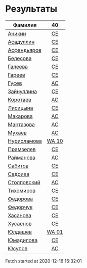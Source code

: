 # Результаты
Фамилия | 40
---|:---:
[Аникин](Аникин/README.md)  | [CE](Аникин/40.md)
[Асадуллин](Асадуллин/README.md)  | [CE](Асадуллин/40.md)
[Асфандьяров](Асфандьяров/README.md)  | [CE](Асфандьяров/40.md)
[Белесова](Белесова/README.md)  | [CE](Белесова/40.md)
[Галеева](Галеева/README.md)  | [CE](Галеева/40.md)
[Гареев](Гареев/README.md)  | [CE](Гареев/40.md)
[Гусев](Гусев/README.md)  | [AC](Гусев/40.md)
[Зайнуллина](Зайнуллина/README.md)  | [CE](Зайнуллина/40.md)
[Коротаев](Коротаев/README.md)  | [AC](Коротаев/40.md)
[Лисицына](Лисицына/README.md)  | [CE](Лисицына/40.md)
[Макарова](Макарова/README.md)  | [AC](Макарова/40.md)
[Мартазова](Мартазова/README.md)  | [AC](Мартазова/40.md)
[Мухаев](Мухаев/README.md)  | [AC](Мухаев/40.md)
[Нурисламова](Нурисламова/README.md)  | [WA 10](Нурисламова/40.md)
[Прамзелев](Прамзелев/README.md)  | [CE](Прамзелев/40.md)
[Райманова](Райманова/README.md)  | [AC](Райманова/40.md)
[Сабитов](Сабитов/README.md)  | [CE](Сабитов/40.md)
[Садриев](Садриев/README.md)  | [CE](Садриев/40.md)
[Столповский](Столповский/README.md)  | [AC](Столповский/40.md)
[Тихомиров](Тихомиров/README.md)  | [CE](Тихомиров/40.md)
[Федорова](Федорова/README.md)  | [CE](Федорова/40.md)
[Федорчук](Федорчук/README.md)  | [CE](Федорчук/40.md)
[Хасанова](Хасанова/README.md)  | [CE](Хасанова/40.md)
[Хусаенов](Хусаенов/README.md)  | [CE](Хусаенов/40.md)
[Юлдашев](Юлдашев/README.md)  | [WA 01](Юлдашев/40.md)
[Юмадилова](Юмадилова/README.md)  | [CE](Юмадилова/40.md)
[Юсупов](Юсупов/README.md)  | [AC](Юсупов/40.md)

Fetch started at 2020-12-16 16:32:01
